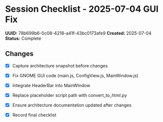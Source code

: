 # Session Checklist - 2025-07-04 GUI Fix

**UUID:** 78b699b6-0c08-4218-a41f-43bc0173afe9
**Created:** 2025-07-04
**Status:** Complete

## Changes
- [x] Capture architecture snapshot before changes
- [x] Fix GNOME GUI code (main.js, ConfigView.js, MainWindow.js)
- [x] Integrate HeaderBar into MainWindow
- [x] Replace placeholder script path with convert_to_html.py
- [x] Ensure architecture documentation updated after changes
- [x] Record final checklist

